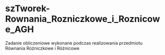 # szTworek-Rownania_Rozniczkowe_i_Roznicowe_AGH
Zadanie obliczeniowe wykonane podczas realizowania przedmiotu Równania Różniczkowe i Różnicowe
